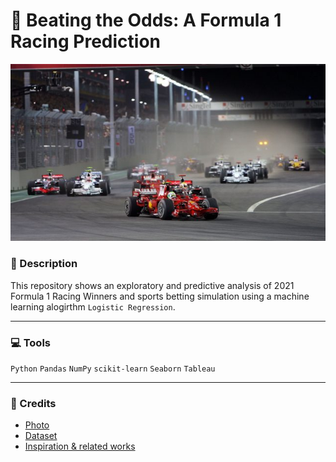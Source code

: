 # :car: Beating the Odds: A Formula 1 Racing Prediction
![](./f_1.jpeg)


### :green_book: Description
This repository shows an exploratory and predictive analysis of 2021 Formula 1 Racing Winners and sports betting simulation using a machine learning alogirthm `Logistic Regression`.

---
### :computer: Tools
`Python` `Pandas` `NumPy` `scikit-learn` `Seaborn` `Tableau`


---
### :page_with_curl: Credits
- [Photo](https://www.formula1.com/en/latest/features/2015/9/do-you-remember----f1s-first-ever-night-race.html)
- [Dataset](https://www.kaggle.com/datasets/rohanrao/formula-1-world-championship-1950-2020)
- [Inspiration & related works](https://towardsdatascience.com/formula-1-race-predictor-5d4bfae887da)
